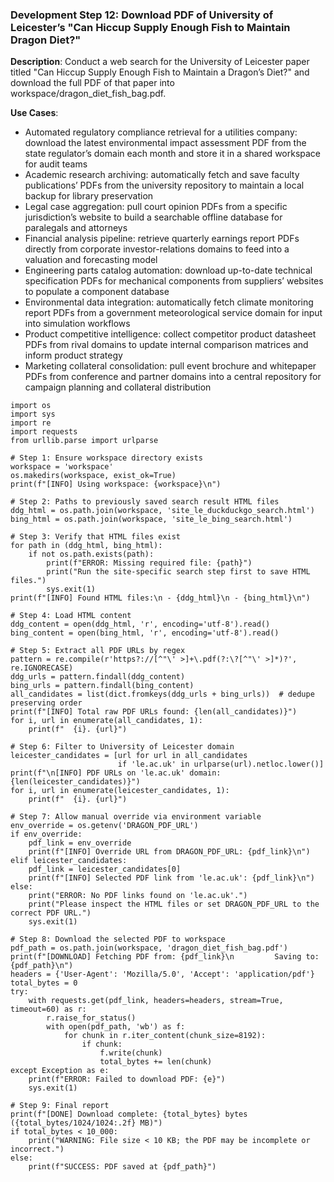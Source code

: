 ### Development Step 12: Download PDF of University of Leicester’s "Can Hiccup Supply Enough Fish to Maintain Dragon Diet?"

**Description**: Conduct a web search for the University of Leicester paper titled "Can Hiccup Supply Enough Fish to Maintain a Dragon’s Diet?" and download the full PDF of that paper into workspace/dragon_diet_fish_bag.pdf.

**Use Cases**:
- Automated regulatory compliance retrieval for a utilities company: download the latest environmental impact assessment PDF from the state regulator’s domain each month and store it in a shared workspace for audit teams
- Academic research archiving: automatically fetch and save faculty publications’ PDFs from the university repository to maintain a local backup for library preservation
- Legal case aggregation: pull court opinion PDFs from a specific jurisdiction’s website to build a searchable offline database for paralegals and attorneys
- Financial analysis pipeline: retrieve quarterly earnings report PDFs directly from corporate investor-relations domains to feed into a valuation and forecasting model
- Engineering parts catalog automation: download up-to-date technical specification PDFs for mechanical components from suppliers’ websites to populate a component database
- Environmental data integration: automatically fetch climate monitoring report PDFs from a government meteorological service domain for input into simulation workflows
- Product competitive intelligence: collect competitor product datasheet PDFs from rival domains to update internal comparison matrices and inform product strategy
- Marketing collateral consolidation: pull event brochure and whitepaper PDFs from conference and partner domains into a central repository for campaign planning and collateral distribution

```
import os
import sys
import re
import requests
from urllib.parse import urlparse

# Step 1: Ensure workspace directory exists
workspace = 'workspace'
os.makedirs(workspace, exist_ok=True)
print(f"[INFO] Using workspace: {workspace}\n")

# Step 2: Paths to previously saved search result HTML files
ddg_html = os.path.join(workspace, 'site_le_duckduckgo_search.html')
bing_html = os.path.join(workspace, 'site_le_bing_search.html')

# Step 3: Verify that HTML files exist
for path in (ddg_html, bing_html):
    if not os.path.exists(path):
        print(f"ERROR: Missing required file: {path}")
        print("Run the site-specific search step first to save HTML files.")
        sys.exit(1)
print(f"[INFO] Found HTML files:\n - {ddg_html}\n - {bing_html}\n")

# Step 4: Load HTML content
ddg_content = open(ddg_html, 'r', encoding='utf-8').read()
bing_content = open(bing_html, 'r', encoding='utf-8').read()

# Step 5: Extract all PDF URLs by regex
pattern = re.compile(r'https?://[^"\' >]+\.pdf(?:\?[^"\' >]*)?', re.IGNORECASE)
ddg_urls = pattern.findall(ddg_content)
bing_urls = pattern.findall(bing_content)
all_candidates = list(dict.fromkeys(ddg_urls + bing_urls))  # dedupe preserving order
print(f"[INFO] Total raw PDF URLs found: {len(all_candidates)}")
for i, url in enumerate(all_candidates, 1):
    print(f"  {i}. {url}")

# Step 6: Filter to University of Leicester domain
leicester_candidates = [url for url in all_candidates
                        if 'le.ac.uk' in urlparse(url).netloc.lower()]
print(f"\n[INFO] PDF URLs on 'le.ac.uk' domain: {len(leicester_candidates)}")
for i, url in enumerate(leicester_candidates, 1):
    print(f"  {i}. {url}")

# Step 7: Allow manual override via environment variable
env_override = os.getenv('DRAGON_PDF_URL')
if env_override:
    pdf_link = env_override
    print(f"[INFO] Override URL from DRAGON_PDF_URL: {pdf_link}\n")
elif leicester_candidates:
    pdf_link = leicester_candidates[0]
    print(f"[INFO] Selected PDF link from 'le.ac.uk': {pdf_link}\n")
else:
    print("ERROR: No PDF links found on 'le.ac.uk'.")
    print("Please inspect the HTML files or set DRAGON_PDF_URL to the correct PDF URL.")
    sys.exit(1)

# Step 8: Download the selected PDF to workspace
pdf_path = os.path.join(workspace, 'dragon_diet_fish_bag.pdf')
print(f"[DOWNLOAD] Fetching PDF from: {pdf_link}\n         Saving to: {pdf_path}\n")
headers = {'User-Agent': 'Mozilla/5.0', 'Accept': 'application/pdf'}
total_bytes = 0
try:
    with requests.get(pdf_link, headers=headers, stream=True, timeout=60) as r:
        r.raise_for_status()
        with open(pdf_path, 'wb') as f:
            for chunk in r.iter_content(chunk_size=8192):
                if chunk:
                    f.write(chunk)
                    total_bytes += len(chunk)
except Exception as e:
    print(f"ERROR: Failed to download PDF: {e}")
    sys.exit(1)

# Step 9: Final report
print(f"[DONE] Download complete: {total_bytes} bytes ({total_bytes/1024/1024:.2f} MB)")
if total_bytes < 10_000:
    print("WARNING: File size < 10 KB; the PDF may be incomplete or incorrect.")
else:
    print(f"SUCCESS: PDF saved at {pdf_path}")
```